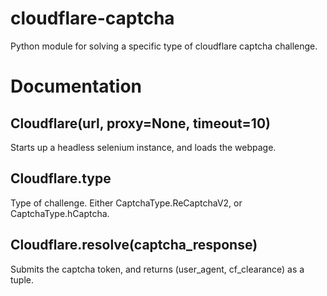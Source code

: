 # cloudflare-captcha
Python module for solving a specific type of cloudflare captcha challenge.

# Documentation

## Cloudflare(url, proxy=None, timeout=10)
Starts up a headless selenium instance, and loads the webpage.

## Cloudflare.type
Type of challenge. Either CaptchaType.ReCaptchaV2, or CaptchaType.hCaptcha.

## Cloudflare.resolve(captcha_response)
Submits the captcha token, and returns (user_agent, cf_clearance) as a tuple.
